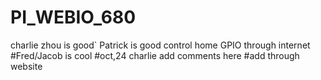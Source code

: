 # PI_WEBIO_680

charlie zhou is good`
Patrick is good
control home GPIO through internet
#Fred/Jacob is cool
#oct,24 charlie add comments here
#add through website
